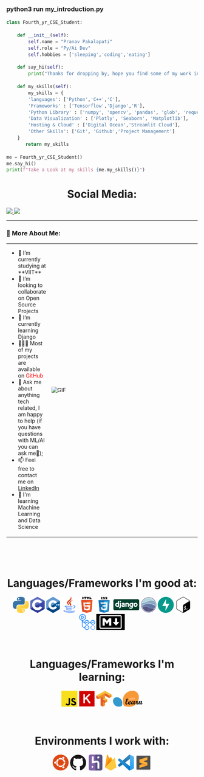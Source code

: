 ### python3 run my_introduction.py
```python
class Fourth_yr_CSE_Student:

    def __init__(self):
        self.name = "Pranav Pakalapati" 
        self.role = "Py/Ai Dev"
        self.hobbies = ['sleeping','coding','eating']

    def say_hi(self):
        print("Thanks for dropping by, hope you find some of my work interesting.")
        
    def my_skills(self):
        my_skills = {  
        'languages': ['Python','C++','C'],
        'Frameworks' : ['Tensorflow','Django','R'],
        'Python Library' : ['numpy', 'opencv', 'pandas', 'glob', 'requests', 'PIL'],
        'Data Visualization' : ['Plotly', 'Seaborn', 'Matplotlib'],
        'Hosting & Cloud' : ['Digital Ocean','Streamlit Cloud'],
        'Other Skills': ['Git', 'Github','Project Management']
    }
       return my_skills
    
me = Fourth_yr_CSE_Student()
me.say_hi()
print(f"Take a Look at my skills {me.my_skills()}")
```

<!-- Social icons section -->
<h1 align="center"> Social Media: </h1>
    <a href="https://www.linkedin.com/in/pranav-pakalapati/">
      <img src="https://img.shields.io/badge/linkedin-7cebf5?&style=for-the-badge&logo=linkedin&logoColor=black">
    </a>
    <a href="mailto:pranavpakalapati@gmail.com">
      <img src="https://img.shields.io/badge/SEND%20MAIL-7cebf5?&style=for-the-badge&logo=MAIL.RU&logoColor=black">
    </a>
  </p>
</h1>

<hr>


### 🧐 More About Me:
<table style="border: none;">
  <tr style="border: none;">
    <td style="border: none;">
      <ul>
        <li>
          🔭 I’m currently studying at **VIIT**
        </li>
        <li>
          🤝 I’m looking to collaborate on Open Source Projects
        </li>
        <li>
          🌱 I’m currently learning Django  
        </li>
        <li> 
          👨🏻‍💻 Most of my projects are available on <a style='text-decoration:none;color:red' target='_blank' href="https://github.com/PranavPakalapati?tab=repositories">GitHub</a>
        </li>
        <li>
          💬 Ask me about anything tech related, I am happy to help (if you have questions with ML/AI you can ask me🐧);
        </li>
        <li>
          📫 Feel free to contact me on <a href="https://www.linkedin.com/in/pranav-pakalapati/">LinkedIn</a>
        </li>
        <li>
          🧠 I'm learning Machine Learning and Data Science
        </li>
    </td>
    <td style="border: none;">
      <img align="right" alt="GIF" src="https://media1.giphy.com/media/xThuWu82QD3pj4wvEQ/giphy.gif?cid=790b761184ab84400e1cb4eefabca2bf83649c8520f19a73&rid=giphy.gif&ct=g" width="450vw"/>
    </td>
  </tr>
</table>
<br><br><br>

<!-- languajes and skills section -->

<h1 align="center"> Languages/Frameworks I'm good at: </h1>
<p align="center">
  <code><a href="https://www.python.org/"><img alt="Python" title="Python" src="./assets/python.png" height="42"></a></code>
  <code><a href="https://devdocs.io/c/"><img alt="C" title="C" src="./assets/c.png" height="42"></a></code>
  <code><a href="https://devdocs.io/cpp/"><img alt="C++" title="C++" src="./assets/cpp.png" height="42"></a></code>
  <code><a href="https://dev.java/learn/"><img alt="Java" title="Java" src="./assets/java.png" height="42"></a></code>
  <code><a href="https://en.wikipedia.org/wiki/HTML"><img alt="HTML 5" title="HTML 5" src="./assets/html.png" height="42"></a></code>
  <code><a href="https://www.w3.org/Style/CSS/Overview.en.html"><img alt="CSS 3" title="CSS 3" src="./assets/css.png" height="42"></a></code>
  <code><a href="https://www.djangoproject.com/"><img alt="Django" title="Django" src="./assets/Django-Logo.png" height="42"></a></code>
  <code><a href="https://www.djangoproject.com/"><img alt="Seaborn" title="Seaborn" src="./assets/seaborn.png" height="42"></a></code>
  <code><a href="https://fastapi.tiangolo.com/"><img alt="FastAPI" title="FastAPI" src="./assets/fast-api.svg" height="42"></a></code>
  <code><a href="https://www.gnu.org/software/bash"><img alt="Bash" title="Bash" src="./assets/bash.png" height="42"></a></code>
  <code><a href="https://github.com/features/actions"><img alt="GitHub Actions" title="GitHub Actions" src="./assets/actions.png" height="42"></a></code>
  <code><a href="https://daringfireball.net/projects/markdown"><img alt="Markdown" title="Markdown" src="./assets/markdown.png" height="42"></a></code>
</p>
<br>

<h1 align="center"> Languages/Frameworks I'm learning: </h1>
<p align="center">
  <code><a href="https://developer.mozilla.org/en-US/docs/Web/JavaScript"><img alt="JavaScript" title="JavaScript" src="./assets/js.png" height="42"></a></code>
  <code><a href="https://www.java.com/en/"><img alt="Keras" title="Keras" src="./assets/keras.png" height="42"></a></code>
  <code><a href="https://www.java.com/en/"><img alt="Tensorflow" title="Tensorflow" src="./assets/Tensorflowpng.png" height="42"></a></code>
  <code><a href="https://www.java.com/en/"><img alt="Sklearn" title="Sklearn" src="./assets/sklearnpng.png" height="42"></a></code>
</p>
<br>

<h1 align="center"> Environments I work with: </h1>
<p align="center">
  <code><a href="https://www.archlinux.org/"><img alt="Ubuntu" title="Ubuntu" src="./assets/ubuntu.png" height="42"></a></code>
  <code><a href="https://github.com/"><img alt="GitHub" title="GitHub" src="./assets/github.png" height="42"></a></code>
  <code><a href="https://www.npmjs.com"><img alt="Heroku" title="Heroku" src="./assets/heroku.png" height="42"></a></code>
  <code><a href="https://www.npmjs.com"><img alt="FireBase" title="FireBase" src="./assets/firebase.png" height="42"></a></code>
  <code><a href="https://code.visualstudio.com/"><img alt="Vs code" title="Vs code" src="./assets/vscode.png" height="42"></a></code>
  <code><a href="https://code.visualstudio.com/"><img alt="Sublime Text" title="Sublime Text" src="./assets/sublime.png" height="42"></a></code>
</p>
<br>


